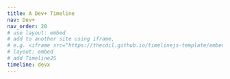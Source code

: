 ```yaml
---
title: A Dev+ Timeline
nav: Dev+
nav_order: 20
# use layout: embed 
# add to another site using iframe,
# e.g. <iframe src="https://thecdil.github.io/timelinejs-template/embed.html" width='100%' height='600' frameborder='0'></iframe>
# layout: embed
# add TimelineJS
timeline: devx
---
```

